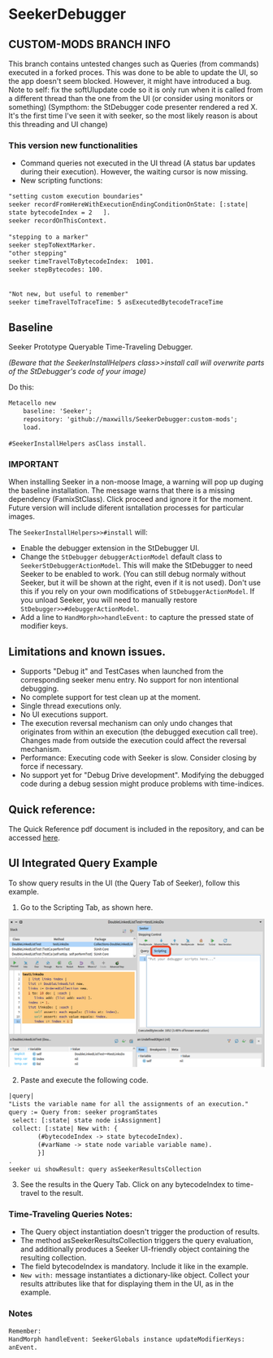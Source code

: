 # SeekerDebugger

## CUSTOM-MODS BRANCH INFO
This branch contains untested changes such as Queries (from commands) executed in a forked proces.
This was done to be able to update the UI, so the app doesn't seem blocked. However, it might have introduced a bug.
Note to self: fix the softUIupdate code so it is only run when it is called from a different thread than the one from the UI (or consider using monitors or something)
(Sympthom: the StDebugger code presenter rendered a red X. It's the first time I've seen it with seeker, so the most likely reason is about this threading and UI change)

### This version new functionalities

- Command queries not executed in the UI thread (A status bar updates during their execution). However, the waiting cursor is now missing.
- New scripting functions:  
```Smalltalk
"setting custom execution boundaries"
seeker recordFromHereWithExecutionEndingConditionOnState: [:state| state bytecodeIndex = 2   ].
seeker recordOnThisContext.

"stepping to a marker"
seeker stepToNextMarker.
"other stepping"
seeker timeTravelToBytecodeIndex:  1001.
seeker stepBytecodes: 100.


"Not new, but useful to remember"
seeker timeTravelToTraceTime: 5 asExecutedBytecodeTraceTime 

```


## Baseline

Seeker Prototype Queryable Time-Traveling Debugger.

*(Beware that the SeekerInstallHelpers class>>install call will overwrite parts of the StDebugger's code of your image)*

Do this:
```Smalltalk
Metacello new
    baseline: 'Seeker';
    repository: 'github://maxwills/SeekerDebugger:custom-mods';
    load.
    
#SeekerInstallHelpers asClass install.
```

### IMPORTANT
When installing Seeker in a non-moose Image, a warning will pop up duging the baseline installation. The message warns that there is a missing dependency (FamixStClass). Click proceed and ignore it for the moment. Future version will include diferent isntallation processes for particular images.

The `SeekerInstallHelpers>>#install` will:
- Enable the debugger extension in the StDebugger UI.
- Change the `StDebugger` `debuggerActionModel` default class to `SeekerStDebuggerActionModel`. This will make the StDebugger to need Seeker to be enabled to work. (You can still debug normaly without Seeker, but it will be shown at the right, even if it is not used). Don't use this if you rely on your own modifications of `StDebuggerActionModel`. If you unload Seeker, you will need to manually restore `StDebugger>>#debuggerActionModel`.
- Add a line to `HandMorph>>handleEvent:` to capture the pressed state of modifier keys.


## Limitations and known issues.
- Supports "Debug it" and TestCases when launched from the corresponding seeker menu entry. No support for non intentional debugging.
- No complete support for test clean up at the moment.
- Single thread executions only.
- No UI executions support.
- The execution reversal mechanism can only undo changes that originates from within an execution (the debugged execution call tree). Changes made from outside the execution could affect the reversal mechanism.
- Performance: Executing code with Seeker is slow. Consider closing by force if necessary.
- No support yet for "Debug Drive development". Modifying the debugged code during a debug session might produce problems with time-indices.

## Quick reference:
The Quick Reference pdf document is included in the repository, and can be accessed [here](./Resources/TTQs-QuickReference.pdf).

## UI Integrated Query Example

To show query results in the UI (the Query Tab of Seeker), follow this example.

1. Go to the Scripting Tab, as shown here. 
<img src="./Resources/scripting.png" width="700px">  


2. Paste and execute the following code.
```Smalltalk
|query|
"Lists the variable name for all the assignments of an execution."
query := Query from: seeker programStates
 select: [:state| state node isAssignment] 
 collect: [:state| New with: {
		(#bytecodeIndex -> state bytecodeIndex).
		(#varName -> state node variable variable name).
		}]
.
seeker ui showResult: query asSeekerResultsCollection  
```
3. See the results in the Query Tab. Click on any bytecodeIndex to time-travel to the result.

### Time-Traveling Queries Notes:

- The Query object instantiation doesn't trigger the production of results.
- The method asSeekerResultsCollection triggers the query evaluation, and additionally produces a Seeker UI-friendly object containing the resulting collection.
- The field bytecodeIndex is mandatory. Include it like in the example.
- `New with:` message instantiates a dictionary-like object. Collect your results attributes like that for displaying them in the UI, as in the example.

### Notes
	Remember:
	HandMorph handleEvent: SeekerGlobals instance updateModifierKeys: anEvent.
